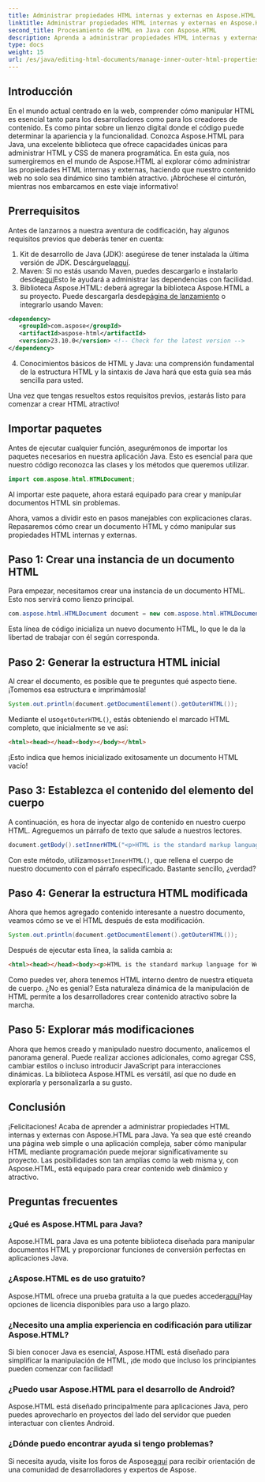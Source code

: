 ```yaml
---
title: Administrar propiedades HTML internas y externas en Aspose.HTML para Java
linktitle: Administrar propiedades HTML internas y externas en Aspose.HTML para Java
second_title: Procesamiento de HTML en Java con Aspose.HTML
description: Aprenda a administrar propiedades HTML internas y externas en Aspose.HTML para Java con esta guía paso a paso, perfecta para desarrolladores web y creadores de contenido.
type: docs
weight: 15
url: /es/java/editing-html-documents/manage-inner-outer-html-properties/
---
```

## Introducción
En el mundo actual centrado en la web, comprender cómo manipular HTML es esencial tanto para los desarrolladores como para los creadores de contenido. Es como pintar sobre un lienzo digital donde el código puede determinar la apariencia y la funcionalidad. Conozca Aspose.HTML para Java, una excelente biblioteca que ofrece capacidades únicas para administrar HTML y CSS de manera programática. En esta guía, nos sumergiremos en el mundo de Aspose.HTML al explorar cómo administrar las propiedades HTML internas y externas, haciendo que nuestro contenido web no solo sea dinámico sino también atractivo. ¡Abróchese el cinturón, mientras nos embarcamos en este viaje informativo!

## Prerrequisitos

Antes de lanzarnos a nuestra aventura de codificación, hay algunos requisitos previos que deberás tener en cuenta:

1.  Kit de desarrollo de Java (JDK): asegúrese de tener instalada la última versión de JDK. Descárguela[aquí](https://www.oracle.com/java/technologies/javase-jdk11-downloads.html).
2.  Maven: Si no estás usando Maven, puedes descargarlo e instalarlo desde[aquí](https://maven.apache.org/download.cgi)Esto le ayudará a administrar las dependencias con facilidad.
3.  Biblioteca Aspose.HTML: deberá agregar la biblioteca Aspose.HTML a su proyecto. Puede descargarla desde[página de lanzamiento](https://releases.aspose.com/html/java/) o integrarlo usando Maven:
```xml
<dependency>
   <groupId>com.aspose</groupId>
   <artifactId>aspose-html</artifactId>
   <version>23.10.0</version> <!-- Check for the latest version -->
</dependency>
```
4. Conocimientos básicos de HTML y Java: una comprensión fundamental de la estructura HTML y la sintaxis de Java hará que esta guía sea más sencilla para usted.

Una vez que tengas resueltos estos requisitos previos, ¡estarás listo para comenzar a crear HTML atractivo!

## Importar paquetes

Antes de ejecutar cualquier función, asegurémonos de importar los paquetes necesarios en nuestra aplicación Java. Esto es esencial para que nuestro código reconozca las clases y los métodos que queremos utilizar.

```java
import com.aspose.html.HTMLDocument;
```

Al importar este paquete, ahora estará equipado para crear y manipular documentos HTML sin problemas. 

Ahora, vamos a dividir esto en pasos manejables con explicaciones claras. Repasaremos cómo crear un documento HTML y cómo manipular sus propiedades HTML internas y externas.

## Paso 1: Crear una instancia de un documento HTML

Para empezar, necesitamos crear una instancia de un documento HTML. Esto nos servirá como lienzo principal.

```java
com.aspose.html.HTMLDocument document = new com.aspose.html.HTMLDocument();
```

Esta línea de código inicializa un nuevo documento HTML, lo que le da la libertad de trabajar con él según corresponda.

## Paso 2: Generar la estructura HTML inicial

Al crear el documento, es posible que te preguntes qué aspecto tiene. ¡Tomemos esa estructura e imprimámosla!

```java
System.out.println(document.getDocumentElement().getOuterHTML());
```

 Mediante el uso`getOuterHTML()`, estás obteniendo el marcado HTML completo, que inicialmente se ve así: 
```html
<html><head></head><body></body></html>
```
¡Esto indica que hemos inicializado exitosamente un documento HTML vacío!

## Paso 3: Establezca el contenido del elemento del cuerpo

A continuación, es hora de inyectar algo de contenido en nuestro cuerpo HTML. Agreguemos un párrafo de texto que salude a nuestros lectores.

```java
document.getBody().setInnerHTML("<p>HTML is the standard markup language for Web pages.</p>");
```

Con este método, utilizamos`setInnerHTML()`, que rellena el cuerpo de nuestro documento con el párrafo especificado. Bastante sencillo, ¿verdad?

## Paso 4: Generar la estructura HTML modificada

Ahora que hemos agregado contenido interesante a nuestro documento, veamos cómo se ve el HTML después de esta modificación.

```java
System.out.println(document.getDocumentElement().getOuterHTML());
```

Después de ejecutar esta línea, la salida cambia a:
```html
<html><head></head><body><p>HTML is the standard markup language for Web pages.</p></body></html>
```
Como puedes ver, ahora tenemos HTML interno dentro de nuestra etiqueta de cuerpo. ¿No es genial? Esta naturaleza dinámica de la manipulación de HTML permite a los desarrolladores crear contenido atractivo sobre la marcha.

## Paso 5: Explorar más modificaciones

Ahora que hemos creado y manipulado nuestro documento, analicemos el panorama general. Puede realizar acciones adicionales, como agregar CSS, cambiar estilos o incluso introducir JavaScript para interacciones dinámicas. La biblioteca Aspose.HTML es versátil, así que no dude en explorarla y personalizarla a su gusto.

## Conclusión

¡Felicitaciones! Acaba de aprender a administrar propiedades HTML internas y externas con Aspose.HTML para Java. Ya sea que esté creando una página web simple o una aplicación compleja, saber cómo manipular HTML mediante programación puede mejorar significativamente su proyecto. Las posibilidades son tan amplias como la web misma y, con Aspose.HTML, está equipado para crear contenido web dinámico y atractivo.

## Preguntas frecuentes

### ¿Qué es Aspose.HTML para Java?  
Aspose.HTML para Java es una potente biblioteca diseñada para manipular documentos HTML y proporcionar funciones de conversión perfectas en aplicaciones Java.

### ¿Aspose.HTML es de uso gratuito?  
 Aspose.HTML ofrece una prueba gratuita a la que puedes acceder[aquí](https://releases.aspose.com/)Hay opciones de licencia disponibles para uso a largo plazo.

### ¿Necesito una amplia experiencia en codificación para utilizar Aspose.HTML?  
Si bien conocer Java es esencial, Aspose.HTML está diseñado para simplificar la manipulación de HTML, ¡de modo que incluso los principiantes pueden comenzar con facilidad!

### ¿Puedo usar Aspose.HTML para el desarrollo de Android?  
Aspose.HTML está diseñado principalmente para aplicaciones Java, pero puedes aprovecharlo en proyectos del lado del servidor que pueden interactuar con clientes Android.

### ¿Dónde puedo encontrar ayuda si tengo problemas?  
 Si necesita ayuda, visite los foros de Aspose[aquí](https://forum.aspose.com/c/html/29) para recibir orientación de una comunidad de desarrolladores y expertos de Aspose.
